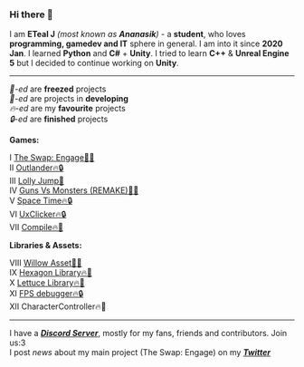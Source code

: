 ### Hi there 👋

I am **ETeal J** *(most known as **Ananasik**)* - a **student**, who loves **programming, gamedev and IT** sphere in general. I am into it since **2020 Jan**. I learned **Python** and **C#** + **Unity**. I tried to learn **C++** & **Unreal Engine 5** but I decided to continue working on **Unity**.

<hr>

*🧊-ed* are **freezed** projects<br>
*🔨-ed* are projects in **developing**<br>
*🔥-ed* are my **favourite** projects<br>
*🔒-ed* are **finished** projects <br>

 **Games:**

I    <a href="https://ananasikdev.github.io/TheSwapEngageWeb/">The Swap: Engage🧊🔥</a><br/>
II   <a href="https://github.com/AnanasikDev/Outlander">Outlander🔥🔒</a><br/>
III  <a href="https://github.com/AnanasikDev/LollyJump">Lolly Jump🧊</a><br/>
IV   <a href="https://github.com/AnanasikDev/Strategy">Guns Vs Monsters (REMAKE)🧊🔥</a><br/>
V    <a href="https://github.com/AnanasikDev/SpaceTime">Space Time🔥🔒</a><br/>
VI   <a href="https://github.com/AnanasikDev/UxClicker">UxClicker🔥🔒</a><br/>
VII  <a href="https://github.com/AnanasikDev/Compile">Compile🔥🔨</a><br/>
 
**Libraries & Assets:**

VIII    <a href="https://github.com/AnanasikDev/Willow">Willow Asset🧊🔥</a><br/>
IX   <a href="https://github.com/AnanasikDev/Hexagon">Hexagon Library🔥🔨</a><br/>
X  <a href="https://github.com/AnanasikDev/Lettuce">Lettuce Library🔥🧊</a><br/>
XI    <a href="https://github.com/AnanasikDev/FrameRateDebugger">FPS debugger🔥🔒</a><br/>
XII    CharacterController🔥🧊<br/>

<hr>

I have a ***<a href="https://discord.gg/HRB6KG8Xby">Discord Server</a>***, mostly for my fans, friends and contributors. Join us:3<br/>
I post *news* about my main project (The Swap: Engage) on my ***<a href="https://twitter.com/Ananasi95910479">Twitter</a>***

